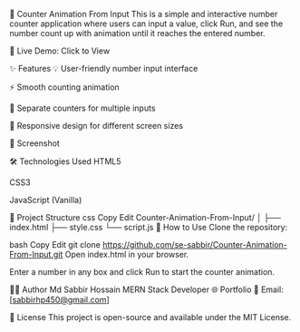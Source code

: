 🚀 Counter Animation From Input
This is a simple and interactive number counter application where users can input a value, click Run, and see the number count up with animation until it reaches the entered number.

🔗 Live Demo: Click to View

✨ Features
💡 User-friendly number input interface

⚡ Smooth counting animation

🧮 Separate counters for multiple inputs

📱 Responsive design for different screen sizes

📸 Screenshot

🛠️ Technologies Used
HTML5

CSS3

JavaScript (Vanilla)

📁 Project Structure
css
Copy
Edit
Counter-Animation-From-Input/
│
├── index.html
├── style.css
└── script.js
📌 How to Use
Clone the repository:

bash
Copy
Edit
git clone https://github.com/se-sabbir/Counter-Animation-From-Input.git
Open index.html in your browser.

Enter a number in any box and click Run to start the counter animation.

🧑‍💻 Author
Md Sabbir Hossain
MERN Stack Developer
🌐 Portfolio
📧 Email: [sabbirhp450@gmail.com]

📜 License
This project is open-source and available under the MIT License.
